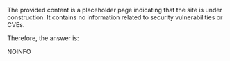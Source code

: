 The provided content is a placeholder page indicating that the site is under construction. It contains no information related to security vulnerabilities or CVEs.

Therefore, the answer is:

NOINFO